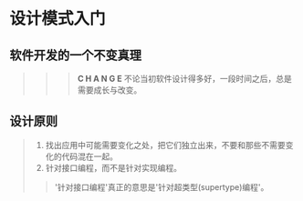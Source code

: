 # 设计模式入门

## 软件开发的一个不变真理
>   >> **C H A N G E**
> 不论当初软件设计得多好，一段时间之后，总是需要成长与改变。
## 设计原则
> 1. 找出应用中可能需要变化之处，把它们独立出来，不要和那些不需要变化的代码混在一起。
> 2. 针对接口编程，而不是针对实现编程。
>   > '针对接口编程'真正的意思是'针对超类型(supertype)编程'。

